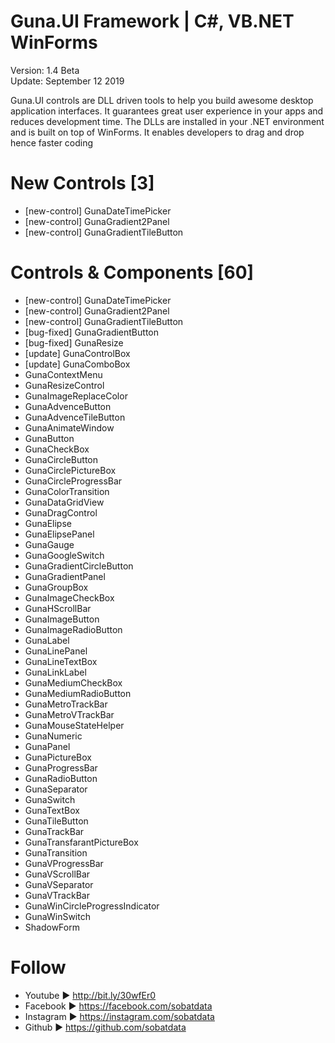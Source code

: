 # Guna.UI Framework | C#, VB.NET WinForms
Version: 1.4 Beta  
Update: September 12 2019

Guna.UI controls are DLL driven tools to help you build awesome desktop application interfaces. It guarantees great user experience in your apps and reduces development time. The DLLs are installed in your .NET environment and is built on top of WinForms. It enables developers to drag and drop hence faster coding

# New Controls [3]
* [new-control] GunaDateTimePicker
* [new-control] GunaGradient2Panel
* [new-control] GunaGradientTileButton

# Controls & Components [60]
* [new-control] GunaDateTimePicker
* [new-control] GunaGradient2Panel
* [new-control] GunaGradientTileButton
* [bug-fixed] GunaGradientButton
* [bug-fixed] GunaResize
* [update] GunaControlBox 
* [update] GunaComboBox
* GunaContextMenu
* GunaResizeControl
* GunaImageReplaceColor
* GunaAdvenceButton
* GunaAdvenceTileButton
* GunaAnimateWindow
* GunaButton
* GunaCheckBox
* GunaCircleButton
* GunaCirclePictureBox
* GunaCircleProgressBar
* GunaColorTransition
* GunaDataGridView
* GunaDragControl
* GunaElipse
* GunaElipsePanel
* GunaGauge
* GunaGoogleSwitch
* GunaGradientCircleButton
* GunaGradientPanel
* GunaGroupBox
* GunaImageCheckBox
* GunaHScrollBar
* GunaImageButton
* GunaImageRadioButton
* GunaLabel
* GunaLinePanel
* GunaLineTextBox
* GunaLinkLabel
* GunaMediumCheckBox
* GunaMediumRadioButton
* GunaMetroTrackBar
* GunaMetroVTrackBar
* GunaMouseStateHelper
* GunaNumeric
* GunaPanel
* GunaPictureBox
* GunaProgressBar
* GunaRadioButton
* GunaSeparator
* GunaSwitch
* GunaTextBox
* GunaTileButton
* GunaTrackBar
* GunaTransfarantPictureBox
* GunaTransition
* GunaVProgressBar
* GunaVScrollBar
* GunaVSeparator
* GunaVTrackBar
* GunaWinCircleProgressIndicator
* GunaWinSwitch
* ShadowForm

# Follow
* Youtube ► http://bit.ly/30wfEr0
* Facebook ► https://facebook.com/sobatdata
* Instagram ► https://instagram.com/sobatdata
* Github ► https://github.com/sobatdata


